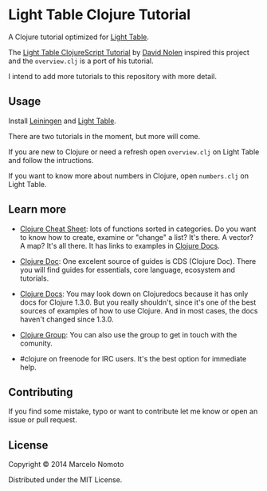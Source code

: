# Light Table Clojure Tutorial

A Clojure tutorial optimized for [Light Table](http://www.lighttable.com).

The [Light Table ClojureScript Tutorial](https://github.com/swannodette/lt-cljs-tutorial)
by [David Nolen](https://github.com/swannodette) inspired this project and the
`overview.clj` is a port of his tutorial.

I intend to add more tutorials to this repository with more detail.


## Usage

Install [Leiningen](http://leiningen.org) and
[Light Table](http://www.lighttable.com).

There are two tutorials in the moment, but more will come.

If you are new to Clojure or need a refresh open `overview.clj` on Light Table
and follow the intructions.

If you want to know more about numbers in Clojure, open `numbers.clj` on Light
Table.

## Learn more
* [Clojure Cheat Sheet](http://jafingerhut.github.io/cheatsheet-clj-1.3/cheatsheet-tiptip-cdocs-summary.html):
lots of functions sorted in categories. Do you want to know how to create,
examine or "change" a list? It's there. A vector? A map? It's all there. It
has links to examples in [Clojure Docs](http://clojuredocs.org).

* [Clojure Doc](http://clojure-doc.org/):
One excelent source of guides is CDS (Clojure Doc). There you will find guides
for essentials, core language, ecosystem and tutorials.

* [Clojure Docs](http://clojuredocs.org):
You may look down on Clojuredocs because it has only docs for Clojure 1.3.0.
But you really shouldn't, since it's one of the best sources of examples of how
to use Clojure. And in most cases, the docs haven't changed since 1.3.0.

* [Clojure Group](http://groups.google.com/group/clojure):
You can also use the group to get in touch with the comunity.

* \#clojure on freenode for IRC users. It's the best option for immediate
help.

## Contributing

If you find some mistake, typo or want to contribute let me know or open
an issue or pull request.

## License

Copyright © 2014 Marcelo Nomoto

Distributed under the MIT License.
